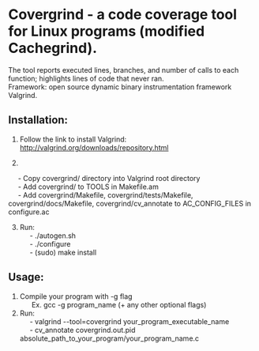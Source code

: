 # Covergrind - a code coverage tool for Linux programs (modified Cachegrind).
The tool reports executed lines, branches, and number of calls to each function; highlights lines of code that never ran. </br>
Framework: open source dynamic binary instrumentation framework Valgrind.

## Installation:

1. Follow the link to install Valgrind: http://valgrind.org/downloads/repository.html

2.
&nbsp;&nbsp;&nbsp;&nbsp;&nbsp;- Copy covergrind/ directory into Valgrind root directory</br>
&nbsp;&nbsp;&nbsp;&nbsp;&nbsp;- Add covergrind/ to TOOLS in Makefile.am</br>
&nbsp;&nbsp;&nbsp;&nbsp;&nbsp;- Add covergrind/Makefile, covergrind/tests/Makefile, covergrind/docs/Makefile, covergrind/cv_annotate to AC_CONFIG_FILES in configure.ac</br>

3. Run:  
&nbsp;&nbsp;&nbsp;&nbsp;&nbsp;- ./autogen.sh</br>
&nbsp;&nbsp;&nbsp;&nbsp;&nbsp;- ./configure</br>
&nbsp;&nbsp;&nbsp;&nbsp;&nbsp;- (sudo) make install</br>


## Usage:

1. Compile your program with -g flag</br>
&nbsp;&nbsp;&nbsp;&nbsp;&nbsp;&nbsp;Ex. gcc -g program_name (+ any other optional flags)
2. Run:</br>
&nbsp;&nbsp;&nbsp;&nbsp;&nbsp;- valgrind --tool=covergrind your_program_executable_name</br>
&nbsp;&nbsp;&nbsp;&nbsp;&nbsp;- cv_annotate covergrind.out.pid absolute_path_to_your_program/your_program_name.c</br>
